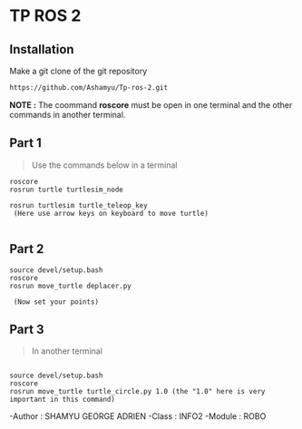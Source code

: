 # TP ROS 2

## Installation

Make a git clone of the git repository
```sh
https://github.com/Ashamyu/Tp-ros-2.git
```

**NOTE :** The coommand **roscore** must be open in one terminal and the other commands in another terminal.
## Part 1

>Use the commands below in a terminal
```
roscore
rosrun turtle turtlesim_node

rosrun turtlesim turtle_teleop_key
 (Here use arrow keys on keyboard to move turtle)
 
```

## Part 2
```
source devel/setup.bash
roscore
rosrun move_turtle deplacer.py

 (Now set your points)
```

## Part 3
>In another terminal
```

source devel/setup.bash
roscore
rosrun move_turtle turtle_circle.py 1.0 (the "1.0" here is very important in this command)

```


-Author : SHAMYU GEORGE ADRIEN
-Class : INFO2
-Module : ROBO




